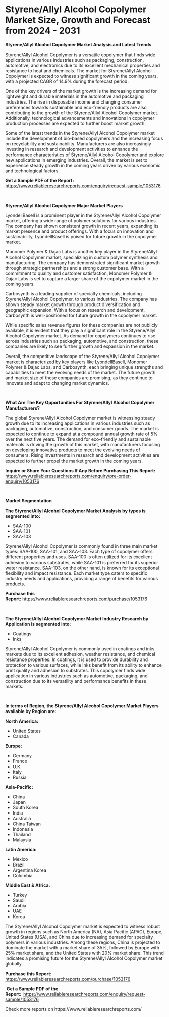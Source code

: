 <p><h1>Styrene/Allyl Alcohol Copolymer Market Size, Growth and Forecast from 2024 - 2031</h1></p><p><strong>Styrene/Allyl Alcohol Copolymer Market Analysis and Latest Trends</strong></p>
<p><p>Styrene/Allyl Alcohol Copolymer is a versatile copolymer that finds wide applications in various industries such as packaging, construction, automotive, and electronics due to its excellent mechanical properties and resistance to heat and chemicals. The market for Styrene/Allyl Alcohol Copolymer is expected to witness significant growth in the coming years, with a projected CAGR of 14.9% during the forecast period.</p><p>One of the key drivers of the market growth is the increasing demand for lightweight and durable materials in the automotive and packaging industries. The rise in disposable income and changing consumer preferences towards sustainable and eco-friendly products are also contributing to the growth of the Styrene/Allyl Alcohol Copolymer market. Additionally, technological advancements and innovations in copolymer production processes are expected to further boost market growth.</p><p>Some of the latest trends in the Styrene/Allyl Alcohol Copolymer market include the development of bio-based copolymers and the increasing focus on recyclability and sustainability. Manufacturers are also increasingly investing in research and development activities to enhance the performance characteristics of Styrene/Allyl Alcohol Copolymer and explore new applications in emerging industries. Overall, the market is set to experience steady growth in the coming years driven by various economic and technological factors.</p></p>
<p><strong>Get a Sample PDF of the Report:&nbsp;</strong> <a href="https://www.reliableresearchreports.com/enquiry/request-sample/1053176">https://www.reliableresearchreports.com/enquiry/request-sample/1053176</a></p>
<p>&nbsp;</p>
<p><strong>Styrene/Allyl Alcohol Copolymer Major Market Players</strong></p>
<p><p>LyondellBasell is a prominent player in the Styrene/Allyl Alcohol Copolymer market, offering a wide range of polymer solutions for various industries. The company has shown consistent growth in recent years, expanding its market presence and product offerings. With a focus on innovation and sustainability, LyondellBasell is poised for future growth in the copolymer market.</p><p>Monomer Polymer & Dajac Labs is another key player in the Styrene/Allyl Alcohol Copolymer market, specializing in custom polymer synthesis and manufacturing. The company has demonstrated significant market growth through strategic partnerships and a strong customer base. With a commitment to quality and customer satisfaction, Monomer Polymer & Dajac Labs is set to capture a larger share of the copolymer market in the coming years.</p><p>Carbosynth is a leading supplier of specialty chemicals, including Styrene/Allyl Alcohol Copolymer, to various industries. The company has shown steady market growth through product diversification and geographic expansion. With a focus on research and development, Carbosynth is well-positioned for future growth in the copolymer market.</p><p>While specific sales revenue figures for these companies are not publicly available, it is evident that they play a significant role in the Styrene/Allyl Alcohol Copolymer market. As demand for copolymers continues to rise across industries such as packaging, automotive, and construction, these companies are likely to see further growth and expansion in the market.</p><p>Overall, the competitive landscape of the Styrene/Allyl Alcohol Copolymer market is characterized by key players like LyondellBasell, Monomer Polymer & Dajac Labs, and Carbosynth, each bringing unique strengths and capabilities to meet the evolving needs of the market. The future growth and market size of these companies are promising, as they continue to innovate and adapt to changing market dynamics.</p></p>
<p>&nbsp;</p>
<p><strong>What Are The Key Opportunities For Styrene/Allyl Alcohol Copolymer Manufacturers?</strong></p>
<p><p>The global Styrene/Allyl Alcohol Copolymer market is witnessing steady growth due to its increasing applications in various industries such as packaging, automotive, construction, and consumer goods. The market is expected to continue to expand at a compound annual growth rate of 5% over the next five years. The demand for eco-friendly and sustainable materials is driving the growth of this market, with manufacturers focusing on developing innovative products to meet the evolving needs of consumers. Rising investments in research and development activities are expected to further propel the market growth in the coming years.</p></p>
<p><strong>Inquire or Share Your Questions If Any Before Purchasing This Report:</strong> <a href="https://www.reliableresearchreports.com/enquiry/pre-order-enquiry/1053176">https://www.reliableresearchreports.com/enquiry/pre-order-enquiry/1053176</a></p>
<p>&nbsp;</p>
<p><strong>Market Segmentation</strong></p>
<p><strong>The Styrene/Allyl Alcohol Copolymer Market Analysis by types is segmented into:</strong></p>
<p><ul><li>SAA-100</li><li>SAA-101</li><li>SAA-103</li></ul></p>
<p><p>Styrene/Allyl Alcohol Copolymer is commonly found in three main market types: SAA-100, SAA-101, and SAA-103. Each type of copolymer offers different properties and uses. SAA-100 is often utilized for its excellent adhesion to various substrates, while SAA-101 is preferred for its superior water resistance. SAA-103, on the other hand, is known for its exceptional flexibility and impact resistance. Each market type caters to specific industry needs and applications, providing a range of benefits for various products.</p></p>
<p><strong>Purchase this Report:&nbsp;</strong><a href="https://www.reliableresearchreports.com/purchase/1053176">https://www.reliableresearchreports.com/purchase/1053176</a></p>
<p>&nbsp;</p>
<p><strong>The Styrene/Allyl Alcohol Copolymer Market Industry Research by Application is segmented into:</strong></p>
<p><ul><li>Coatings</li><li>Inks</li></ul></p>
<p><p>Styrene/Allyl Alcohol Copolymer is commonly used in coatings and inks markets due to its excellent adhesion, weather resistance, and chemical resistance properties. In coatings, it is used to provide durability and protection to various surfaces, while inks benefit from its ability to enhance print quality and adhesion to substrates. This copolymer finds wide application in various industries such as automotive, packaging, and construction due to its versatility and performance benefits in these markets.</p></p>
<p>&nbsp;</p>
<p><strong>In terms of Region, the Styrene/Allyl Alcohol Copolymer Market Players available by Region are:</strong></p>
<p>
    <p> <strong> North America: </strong>
        <ul>
            <li>United States</li>
            <li>Canada</li>
        </ul>
        </p> 
    <p> <strong> Europe: </strong>
        <ul>
            <li>Germany</li>
            <li>France</li>
            <li>U.K.</li>
            <li>Italy</li>
            <li>Russia</li>
        </ul>
        </p> 
    <p> <strong> Asia-Pacific: </strong>
        <ul>
            <li>China</li>
            <li>Japan</li>
            <li>South Korea</li>
            <li>India</li>
            <li>Australia</li>
            <li>China Taiwan</li>
            <li>Indonesia</li>
            <li>Thailand</li>
            <li>Malaysia</li>
        </ul>
        </p> 
    <p> <strong> Latin America: </strong>
        <ul>
            <li>Mexico</li>
            <li>Brazil</li>
            <li>Argentina Korea</li>
            <li>Colombia</li>
        </ul>
        </p> 
    <p> <strong> Middle East & Africa: </strong>
        <ul>
            <li>Turkey</li>
            <li>Saudi</li>
            <li>Arabia</li>
            <li>UAE</li>
            <li>Korea</li>
        </ul>
    </p>
    </p>
<p><p>The Styrene/Allyl Alcohol Copolymer market is expected to witness robust growth in regions such as North America (NA), Asia Pacific (APAC), Europe, United States (USA), and China due to increasing demand for specialty polymers in various industries. Among these regions, China is projected to dominate the market with a market share of 35%, followed by Europe with 25% market share, and the United States with 20% market share. This trend indicates a promising future for the Styrene/Allyl Alcohol Copolymer market globally.</p></p>
<p><strong>Purchase this Report: </strong><a href="https://www.reliableresearchreports.com/purchase/1053176">https://www.reliableresearchreports.com/purchase/1053176</a></p>
<p>&nbsp;<strong>Get a Sample PDF of the Report:&nbsp;&nbsp;</strong><a href="https://www.reliableresearchreports.com/enquiry/request-sample/1053176">https://www.reliableresearchreports.com/enquiry/request-sample/1053176</a></p>
<p><strong></strong></p>
<p>Check more reports on https://www.reliableresearchreports.com/</p>